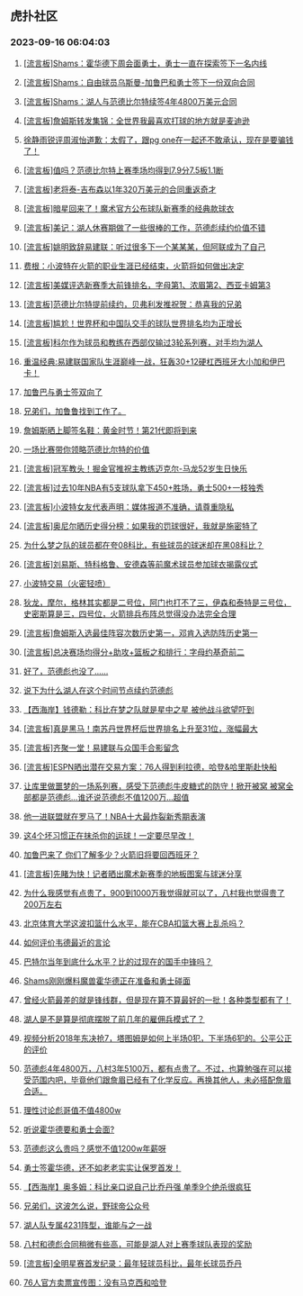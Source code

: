 ## 虎扑社区 
### 2023-09-16 06:04:03

1. [[流言板]Shams：霍华德下周会面勇士，勇士一直在探索签下一名内线](https://bbs.hupu.com/62117503.html)

2. [[流言板]Shams：自由球员乌斯曼-加鲁巴和勇士签下一份双向合同](https://bbs.hupu.com/62117546.html)

3. [[流言板]Shams：湖人与范德比尔特续签4年4800万美元合同](https://bbs.hupu.com/62115705.html)

4. [[流言板]詹姆斯转发集锦：全世界我最喜欢打球的地方就是麦迪逊](https://bbs.hupu.com/62117267.html)

5. [徐静雨锐评周淑怡道歉：太假了，跟pg one在一起还不敢承认，现在是要骗钱了！](https://bbs.hupu.com/62115867.html)

6. [[流言板]值吗？范德比尔特上赛季场均得到7.9分7.5板1.1断](https://bbs.hupu.com/62116749.html)

7. [[流言板]老将泰-吉布森以1年320万美元的合同重返奇才](https://bbs.hupu.com/62116338.html)

8. [[流言板]暗星回来了！魔术官方公布球队新赛季的经典款球衣](https://bbs.hupu.com/62116104.html)

9. [[流言板]美记：湖人休赛期做了一些很棒的工作，范德彪续约价值不错](https://bbs.hupu.com/62115816.html)

10. [[流言板]姚明致辞易建联：听过很多下一个某某某，但阿联成为了自己](https://bbs.hupu.com/62113792.html)

11. [费根：小波特在火箭的职业生涯已经结束，火箭将如何做出决定](https://bbs.hupu.com/62114433.html)

12. [[流言板]美媒评选新赛季大前锋排名，字母第1、浓眉第2、西亚卡姆第3](https://bbs.hupu.com/62116330.html)

13. [[流言板]范德比尔特提前续约，贝弗利发推祝贺：恭喜我的兄弟](https://bbs.hupu.com/62117205.html)

14. [[流言板]尴尬！世界杯和中国队交手的球队世界排名均为正增长](https://bbs.hupu.com/62115631.html)

15. [[流言板]科尔作为球员和教练在西部仅输过3轮系列赛，对手均为湖人](https://bbs.hupu.com/62113002.html)

16. [重温经典:易建联国家队生涯巅峰一战，狂轰30+12硬杠西班牙大小加和伊巴卡！](https://bbs.hupu.com/62111870.html)

17. [加鲁巴与勇士签双向了](https://bbs.hupu.com/62117558.html)

18. [兄弟们，加鲁鲁找到工作了。](https://bbs.hupu.com/62117553.html)

19. [詹姆斯晒上脚签名鞋：黄金时节！第21代即将到来](https://bbs.hupu.com/62117310.html)

20. [一场比赛带你领略范德比尔特的价值](https://bbs.hupu.com/62116836.html)

21. [[流言板]冠军教头！掘金官推祝主教练迈克尔-马龙52岁生日快乐](https://bbs.hupu.com/62116853.html)

22. [[流言板]过去10年NBA有5支球队拿下450+胜场，勇士500+一枝独秀](https://bbs.hupu.com/62112878.html)

23. [[流言板]小波特女友代表声明：媒体报道不准确，请尊重隐私](https://bbs.hupu.com/62110660.html)

24. [[流言板]奥尼尔晒历史得分榜：如果我的罚球很好，我就是施密特了](https://bbs.hupu.com/62113058.html)

25. [为什么梦之队的球员都在夸08科比，有些球员的球迷却在黑08科比？](https://bbs.hupu.com/62114621.html)

26. [[流言板]刘易斯、特科格鲁、安德森等前魔术球员参加球衣揭露仪式](https://bbs.hupu.com/62116683.html)

27. [小波特交易（火密轻喷）](https://bbs.hupu.com/62115935.html)

28. [狄龙，摩尔，格林其实都是二号位，阿门也打不了三，伊森和泰特是三号位，史密斯算是三，四号位，火箭排兵布阵总觉得没办法完全合理](https://bbs.hupu.com/62117008.html)

29. [[流言板]詹姆斯入选最佳阵容次数历史第一，邓肯入选防阵历史第一](https://bbs.hupu.com/62111126.html)

30. [[流言板]总决赛场均得分+助攻+篮板之和排行：字母约基奇前二](https://bbs.hupu.com/62116841.html)

31. [好了，范德彪也没了……](https://bbs.hupu.com/62115807.html)

32. [说下为什么湖人在这个时间节点续约范德彪](https://bbs.hupu.com/62116332.html)

33. [【西海岸】钱德勒：科比在梦之队就是星中之星 被他战斗欲望吓到](https://bbs.hupu.com/62112953.html)

34. [[流言板]真是黑马！南苏丹世界杯后世界排名上升至31位，涨幅最大](https://bbs.hupu.com/62115511.html)

35. [[流言板]齐聚一堂！易建联与众国手合影留念](https://bbs.hupu.com/62112270.html)

36. [[流言板]ESPN晒出潜在交易方案：76人得到利拉德，哈登&哈里斯赴快船](https://bbs.hupu.com/62109647.html)

37. [让库里做噩梦的一场系列赛，感受下范德彪牛皮糖式的防守！掀开被窝 被窝全部都是范德彪…谁还说范德彪不值1200万…超值](https://bbs.hupu.com/62116954.html)

38. [他一进联盟就在罗马了！NBA十大最炸裂新秀期表演](https://bbs.hupu.com/62115046.html)

39. [这4个坏习惯正在抹杀你的运球！一定要尽早改！](https://bbs.hupu.com/62114452.html)

40. [加鲁巴来了 你们了解多少？火箭旧将要回西班牙？](https://bbs.hupu.com/62117556.html)

41. [[流言板]先睹为快！记者晒出魔术新赛季的地板图案与球迷分享](https://bbs.hupu.com/62116156.html)

42. [为什么我感觉有点贵了，900到1000万我觉得就可以了，八村我也觉得贵了200万左右](https://bbs.hupu.com/62116224.html)

43. [北京体育大学这波扣篮什么水平，能在CBA扣篮大赛上乱杀吗？](https://bbs.hupu.com/62114717.html)

44. [如何评价韦德最近的言论](https://bbs.hupu.com/62117675.html)

45. [巴特尔当年到底什么水平？比的过现在的国手中锋吗？](https://bbs.hupu.com/62109074.html)

46. [Shams刚刚爆料魔兽霍华德正在准备和勇士碰面](https://bbs.hupu.com/62117523.html)

47. [曾经火箭最差的就是锋线群，但是现在算不算最好的一批！各种类型都有了！](https://bbs.hupu.com/62114356.html)

48. [湖人是不是算是彻底摆脱了前几年的雇佣兵模式了？](https://bbs.hupu.com/62117653.html)

49. [视频分析2018年东决抢7，塔图姆是如何上半场0犯，下半场6犯的。公平公正的评价](https://bbs.hupu.com/62111985.html)

50. [范德彪4年4800万，八村3年5100万，都有点贵了。不过，也算勉强在可以接受范围内吧，毕竟他们跟詹眉已经有了化学反应。再换其他人，未必搭配詹眉合适。](https://bbs.hupu.com/62117065.html)

51. [理性讨论彪哥值不值4800w](https://bbs.hupu.com/62115774.html)

52. [听说霍华德要和勇士会面?](https://bbs.hupu.com/62117516.html)

53. [范德彪这么贵吗？感觉不值1200w年薪呀](https://bbs.hupu.com/62115771.html)

54. [勇士签霍华德，还不如老老实实让保罗首发！](https://bbs.hupu.com/62117613.html)

55. [【西海岸】奥多姆：科比亲口说自己比乔丹强 单季9个绝杀很疯狂](https://bbs.hupu.com/62113283.html)

56. [兄弟们，这波怎么说，野球帝公众号](https://bbs.hupu.com/62116444.html)

57. [湖人队专属4231阵型，谁能与之一战](https://bbs.hupu.com/62116008.html)

58. [八村和德彪合同稍微有些高，可能是湖人对上赛季球队表现的奖励](https://bbs.hupu.com/62116059.html)

59. [[流言板]全明星赛首发纪录：最年轻球员科比，最年长球员乔丹](https://bbs.hupu.com/62111252.html)

60. [76人官方卖票宣传图：没有马克西和哈登](https://bbs.hupu.com/62116975.html)

